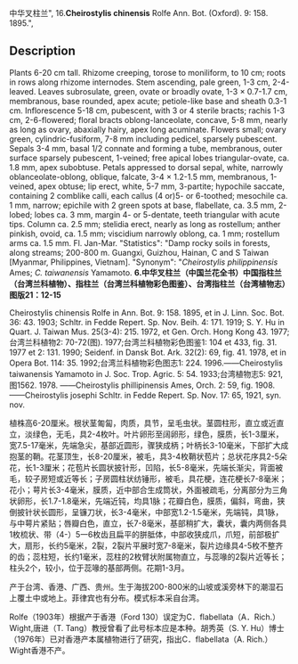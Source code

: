 中华叉柱兰",
16.**Cheirostylis chinensis** Rolfe Ann. Bot. (Oxford). 9: 158. 1895.",

## Description
Plants 6-20 cm tall. Rhizome creeping, torose to moniliform, to 10 cm; roots in rows along rhizome internodes. Stem ascending, pale green, 1-3 cm, 2-4-leaved. Leaves subrosulate, green, ovate or broadly ovate, 1-3 × 0.7-1.7 cm, membranous, base rounded, apex acute; petiole-like base and sheath 0.3-1 cm. Inflorescence 5-18 cm, pubescent, with 3 or 4 sterile bracts; rachis 1-3 cm, 2-6-flowered; floral bracts oblong-lanceolate, concave, 5-8 mm, nearly as long as ovary, abaxially hairy, apex long acuminate. Flowers small; ovary green, cylindric-fusiform, 7-8 mm including pedicel, sparsely pubescent. Sepals 3-4 mm, basal 1/2 connate and forming a tube, membranous, outer surface sparsely pubescent, 1-veined; free apical lobes triangular-ovate, ca. 1.8 mm, apex subobtuse. Petals appressed to dorsal sepal, white, narrowly oblanceolate-oblong, oblique, falcate, 3-4 × 1.2-1.5 mm, membranous, 1-veined, apex obtuse; lip erect, white, 5-7 mm, 3-partite; hypochile saccate, containing 2 comblike calli, each callus (4 or)5- or 6-toothed; mesochile ca. 1 mm, narrow; epichile with 2 green spots at base, flabellate, ca. 3.5 mm, 2-lobed; lobes ca. 3 mm, margin 4- or 5-dentate, teeth triangular with acute tips. Column ca. 2.5 mm; stelidia erect, nearly as long as rostellum; anther pinkish, ovoid, ca. 1.5 mm; viscidium narrowly oblong, ca. 1 mm; rostellum arms ca. 1.5 mm. Fl. Jan-Mar.
  "Statistics": "Damp rocky soils in forests, along streams; 200-800 m. Guangxi, Guizhou, Hainan, C and S Taiwan [Myanmar, Philippines, Vietnam].
  "Synonym": "*Cheirostylis philippinensis* Ames; *C. taiwanensis* Yamamoto.
**6.中华叉柱兰（中国兰花全书）中国指柱兰（台湾兰科植物）、指柱兰（台湾兰科植物彩色图鉴）、台湾指柱兰（台湾植物志）图版21：12-15**

Cheirostylis chinensis Rolfe in Ann. Bot. 9: 158. 1895, et in J. Linn. Soc. Bot. 36: 43. 1903; Schltr. in Fedde Repert. Sp. Nov. Beih. 4: 171. 1919; S. Y. Hu in Quart. J. Taiwan Mus. 25(3-4): 215. 1972, et Gen. Orch. Hong Kong 43. 1977; 台湾兰科植物2: 70-72(图). 1977;台湾兰科植物彩色图鉴1: 104 et 433, fig. 31. 1977 et 2: 131. 1990; Seidenf. in Dansk Bot. Ark. 32(2): 69, fig. 41. 1978, et in Opera Bot. 114: 35. 1992;台湾兰科植物彩色图志1: 224. 1996.——Cheirostylis taiwanensis Yamamoto in J. Soc. Trop. Agric. 5: 54. 1933;台湾植物志5: 921,图1562. 1978. ——Cheirostylis phillipinensis Ames, Orch. 2: 59, fig. 1908.——Cheirostylis josephi Schltr. in Fedde Repert. Sp. Nov. 17: 65, 1921, syn. nov.

植株高6-20厘米。根状茎匍匐，肉质，具节，呈毛虫状。茎圆柱形，直立或近直立，淡绿色，无毛，具2-4枚叶。叶片卵形至阔卵形，绿色，膜质，长1-3厘米，宽7.5-17毫米，先端急尖，基部近圆形，骤狭成柄；叶柄长3-10毫米，下部扩大成抱茎的鞘。花茎顶生，长8-20厘米，被毛，具3-4枚鞘状苞片；总状花序具2-5朵花，长1-3厘米；花苞片长圆状披针形，凹陷，长5-8毫米，先端长渐尖，背面被毛，较子房短或近等长；子房圆柱状纺锤形，被毛，具花梗，连花梗长7-8毫米；花小；萼片长3-4毫米，膜质，近中部合生成筒状，外面被疏毛，分离部分为三角状卵形，长1.7-1.8毫米，先端近钝，均具1脉；花瓣白色，膜质，偏斜，弯曲，狭倒披针状长圆形，呈镰刀状，长3-4毫米，中部宽1.2-1.5毫米，先端钝，具1脉，与中萼片紧贴；唇瓣白色，直立，长7-8毫米，基部稍扩大，囊状，囊内两侧各具1枚梳状、带（4-）5一6枚齿且扁平的胼胝体，中部收狭成爪，爪短，前部极扩大，扇形，长约5毫米，2裂，2裂片平展时宽7-8毫米，裂片边缘具4-5枚不整齐的齿；蕊柱短，长约1毫米，蕊柱的2枚臂状附属物直立，与蕊喙的2裂片近等长；柱头2个，较小，位于蕊喙的基部两侧。花期1-3月。

产于台湾、香港、广西、贵州。生于海拔200-800米的山坡或溪旁林下的潮湿石上覆土中或地上。菲律宾也有分布。模式标本采自台湾。

Rolfe（1903年）根据产于香港（Ford 130）误定为C．flabellata（A．Rich.）Wight,唐进（T. Tang）教授曾看了此号标本应是本种。胡秀英（S. Y. Hu）博士（1976年）已对香港产本属植物进行了研究，指出C．flabellata（A. Rich.）Wight香港不产。
